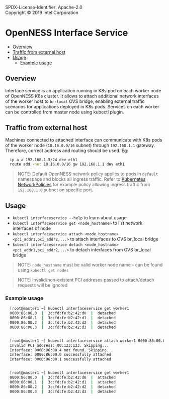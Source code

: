 SPDX-License-Identifier: Apache-2.0    
Copyright © 2019 Intel Corporation

# OpenNESS Interface Service
  - [Overview](#overview)
  - [Traffic from external host](#traffic-from-external-host)
  - [Usage](#usage)
    - [Example usage](#example-usage)

## Overview 

Interface service is an application running in K8s pod on each worker node of OpenNESS K8s cluster. It allows to attach additional network interfaces of the worker host to `br-local` OVS bridge, enabling external traffic scenarios for applications deployed in K8s pods. Services on each worker can be controlled from master node using kubectl plugin.

## Traffic from external host

Machines connected to attached interface can communicate with K8s pods of the worker node (`10.16.0.0/16` subnet) through `192.168.1.1` gateway. Therefore, correct address and routing should be used. Eg:
```bash 
  ip a a 192.168.1.5/24 dev eth1
  route add -net 10.16.0.0/16 gw 192.168.1.1 dev eth1
```
> NOTE: Default OpenNESS network policy applies to pods in `default` namespace and blocks all ingress traffic. Refer to [Kubernetes NetworkPolicies](https://github.com/otcshare/specs/blob/master/doc/applications-onboard/network-edge-applications-onboarding.md#applying-kubernetes-network-policies) for example policy allowing ingress traffic from `192.168.1.0` subnet on specific port. 


## Usage

* `kubectl interfaceservice --help` to learn about usage
* `kubectl interfaceservice get <node_hostname>` to list network interfaces of node
* `kubectl interfaceservice attach <node_hostname> <pci_addr1,pci_addr2,...>` to attach interfaces to OVS br_local bridge
* `kubectl interfaceservice detach <node_hostname> <pci_addr1,pci_addr2,...>` to detach interfaces from OVS br_local bridge

> NOTE: `node_hostname` must be valid worker node name - can be found using `kubectl get nodes`

> NOTE: Invalid/non-existent PCI addreses passed to attach/detach requests will be ignored

### Example usage

```bash
  [root@master1 ~] kubectl interfaceservice get worker1
  0000:86:00.0  |  3c:fd:fe:b2:42:d0  |  detached
  0000:86:00.1  |  3c:fd:fe:b2:42:d1  |  detached
  0000:86:00.2  |  3c:fd:fe:b2:42:d2  |  detached
  0000:86:00.3  |  3c:fd:fe:b2:42:d3  |  detached


  [root@master1 ~] kubectl interfaceservice attach worker1 0000:86:00.0,0000:86:00.1,0000:86:00.4,00:123:123
  Invalid PCI address: 00:123:123. Skipping...
  Interface: 0000:86:00.4 not found. Skipping...
  Interface: 0000:86:00.0 successfully attached
  Interface: 0000:86:00.1 successfully attached


  [root@master1 ~] kubectl interfaceservice get worker1
  0000:86:00.0  |  3c:fd:fe:b2:42:d0  |  attached
  0000:86:00.1  |  3c:fd:fe:b2:42:d1  |  attached
  0000:86:00.2  |  3c:fd:fe:b2:42:d2  |  detached
  0000:86:00.3  |  3c:fd:fe:b2:42:d3  |  detached
```
